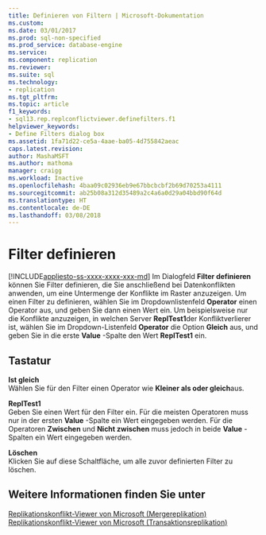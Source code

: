 ```yaml
---
title: Definieren von Filtern | Microsoft-Dokumentation
ms.custom: 
ms.date: 03/01/2017
ms.prod: sql-non-specified
ms.prod_service: database-engine
ms.service: 
ms.component: replication
ms.reviewer: 
ms.suite: sql
ms.technology:
- replication
ms.tgt_pltfrm: 
ms.topic: article
f1_keywords:
- sql13.rep.replconflictviewer.definefilters.f1
helpviewer_keywords:
- Define Filters dialog box
ms.assetid: 1fa71d22-ce5a-4aae-ba05-4d755842aeac
caps.latest.revision: 
author: MashaMSFT
ms.author: mathoma
manager: craigg
ms.workload: Inactive
ms.openlocfilehash: 4baa09c02936eb9e67bbcbcbf2b69d70253a4111
ms.sourcegitcommit: ab25b08a312d35489a2c4a6a0d29a04bbd90f64d
ms.translationtype: HT
ms.contentlocale: de-DE
ms.lasthandoff: 03/08/2018
---
```

# <a name="define-filters"></a>Filter definieren
[!INCLUDE[appliesto-ss-xxxx-xxxx-xxx-md](../../includes/appliesto-ss-xxxx-xxxx-xxx-md.md)]
  Im Dialogfeld **Filter definieren** können Sie Filter definieren, die Sie anschließend bei Datenkonflikten anwenden, um eine Untermenge der Konflikte im Raster anzuzeigen. Um einen Filter zu definieren, wählen Sie im Dropdownlistenfeld **Operator** einen Operator aus, und geben Sie dann einen Wert ein. Um beispielsweise nur die Konflikte anzuzeigen, in welchen Server **ReplTest1**der Konfliktverlierer ist, wählen Sie im Dropdown-Listenfeld **Operator** die Option **Gleich** aus, und geben Sie in die erste **Value** -Spalte den Wert **ReplTest1** ein.  
  
## <a name="options"></a>Tastatur  
 **Ist gleich**  
 Wählen Sie für den Filter einen Operator wie **Kleiner als oder gleich**aus.  
  
 **ReplTest1**  
 Geben Sie einen Wert für den Filter ein. Für die meisten Operatoren muss nur in der ersten **Value** -Spalte ein Wert eingegeben werden. Für die Operatoren **Zwischen** und **Nicht zwischen** muss jedoch in beide **Value** -Spalten ein Wert eingegeben werden.  
  
 **Löschen**  
 Klicken Sie auf diese Schaltfläche, um alle zuvor definierten Filter zu löschen.  
  
## <a name="see-also"></a>Weitere Informationen finden Sie unter  
 [Replikationskonflikt-Viewer von Microsoft &#40;Mergereplikation&#41;](../../relational-databases/replication/microsoft-replication-conflict-viewer-merge-replication.md)   
 [Replikationskonflikt-Viewer von Microsoft &#40;Transaktionsreplikation&#41;](../../relational-databases/replication/microsoft-replication-conflict-viewer-transactional-replication.md)  
  
  
